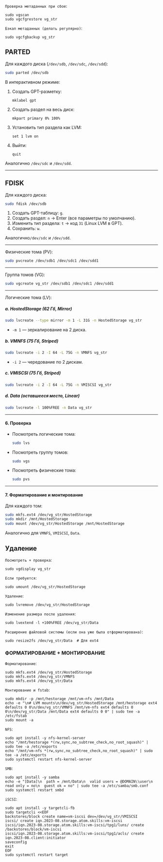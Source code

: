 `Проверка метаданных при сбое`:
```
sudo vgscan
sudo vgcfgrestore vg_str
```

`Бэкап метаданных (делать регулярно)`:
```
sudo vgcfgbackup vg_str
```



## PARTED

Для каждого диска (`/dev/sdb`, `/dev/sdc`, `/dev/sdd`):
```bash
sudo parted /dev/sdb
```
В интерактивном режиме:
1. Создать GPT-разметку:
   ```plaintext
   mklabel gpt
   ```
2. Создать раздел на весь диск:
   ```plaintext
   mkpart primary 0% 100%
   ```
3. Установить тип раздела как LVM:
   ```plaintext
   set 1 lvm on
   ```
4. Выйти:
   ```plaintext
   quit
   ```
Аналогично `/dev/sdc` и `/dev/sdd`.

---

## FDISK
Для каждого диска:
```bash
sudo fdisk /dev/sdb
```
1. Создать GPT-таблицу: `g`.
2. Создать раздел: `n` → Enter (все параметры по умолчанию).
3. Изменить тип раздела: `t` → код `31` (Linux LVM в GPT).
4. Сохранить: `w`.

Аналогично`/dev/sdc` и `/dev/sdd`.

---

Физические тома (PV):
```bash
sudo pvcreate /dev/sdb1 /dev/sdc1 /dev/sdd1
```

---

Группа томов (VG):
```bash
sudo vgcreate vg_str /dev/sdb1 /dev/sdc1 /dev/sdd1
```

---

Логические тома (LV):
##### a. **HostedStorage** (62 Гб, Mirror)
```bash
sudo lvcreate --type mirror -m 1 -L 31G -n HostedStorage vg_str
```
- `-m 1` — зеркалирование на 2 диска.

##### b. **VMNFS** (75 Гб, Striped)
```bash
sudo lvcreate -i 2 -I 64 -L 75G -n VMNFS vg_str
```
- `-i 2` — чередование по 2 дискам.

##### c. **VMISCSI** (75 Гб, Striped)
```bash
sudo lvcreate -i 2 -I 64 -L 75G -n VMISCSI vg_str
```

##### d. **Data** (оставшееся место, Linear)
```bash
sudo lvcreate -l 100%FREE -n Data vg_str
```

---

#### **6. Проверка**
- Посмотреть логические тома:
  ```bash
  sudo lvs
  ```
- Посмотреть группу томов:
  ```bash
  sudo vgs
  ```
- Посмотреть физические тома:
  ```bash
  sudo pvs
  ```

---

#### **7. Форматирование и монтирование**
Для каждого том:
```bash
sudo mkfs.ext4 /dev/vg_str/HostedStorage
sudo mkdir /mnt/HostedStorage
sudo mount /dev/vg_str/HostedStorage /mnt/HostedStorage
```
Аналогично для `VMNFS`, `VMISCSI`, `Data`.


## Удаление

`Посмотреть + проверка`:
```
sudo vgdisplay vg_str
```

`Если требуется`:
```
sudo umount /dev/vg_str/HostedStorage
```

`Удаление`:
```
sudo lvremove /dev/vg_str/HostedStorage
```

`Изменение размера после удаления`:
```
sudo lvextend -l +100%FREE /dev/vg_str/Data
```

`Расширение файловой системы (если она уже была отформатирована)`:
```
sudo resize2fs /dev/vg_str/Data  # Для ext4
```

### ФОРМАТИРОВАНИЕ + МОНТИРОВАНИЕ

`Форматирование`:
```
sudo mkfs.ext4 /dev/vg_str/HostedStorage
sudo mkfs.ext4 /dev/vg_str/VMNFS
sudo mkfs.ext4 /dev/vg_str/Data
```

`Монтирование и fstab`:
```
sudo mkdir -p /mnt/hestorage /mnt/vm-nfs /mnt/Data
echo -e "\n# LVM mounts\n/dev/vg_str/HostedStorage /mnt/hestorage ext4 defaults 0 0\n/dev/vg_str/VMNFS /mnt/vm-nfs ext4 defaults 0 0\n/dev/vg_str/Data /mnt/Data ext4 defaults 0 0" | sudo tee -a /etc/fstab
sudo mount -a
```

`NFS`:
```
sudo apt install -y nfs-kernel-server
echo "/mnt/hestorage *(rw,sync,no_subtree_check,no_root_squash)" | sudo tee -a /etc/exports
echo "/mnt/vm-nfs *(rw,sync,no_subtree_check,no_root_squash)" | sudo tee -a /etc/exports
sudo systemctl restart nfs-kernel-server
```

`SMB`:
```
sudo apt install -y samba
echo -e "[Data]\n  path = /mnt/Data\n  valid users = @DOMAIN\\user\n  read only = no\n  guest ok = no" | sudo tee -a /etc/samba/smb.conf
sudo systemctl restart smbd
```

`iSCSI`:
```
sudo apt install -y targetcli-fb
sudo targetcli <<EOF
backstores/block create name=vm-iscsi dev=/dev/vg_str/VMISCSI
iscsi/ create iqn.2023-08.storage.atom.skills:vm-iscsi
iscsi/iqn.2023-08.storage.atom.skills:vm-iscsi/tpg1/luns/ create /backstores/block/vm-iscsi
iscsi/iqn.2023-08.storage.atom.skills:vm-iscsi/tpg1/acls/ create iqn.2023-08.client:initiator
saveconfig
exit
EOF
sudo systemctl restart target
```

